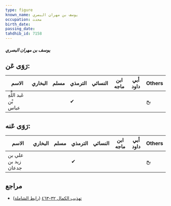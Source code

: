 ```yaml
---
type: figure
known_name: يوسف بن مهران البصري
occupation: محدث
birth_date:
passing_date:
tahdhib_id: 7158
---
```

##### يوسف بن مهران البصري

## رَوَى عَن:
| الاسم                 | البخاري | مسلم | الترمذي | النسائي | ابن ماجه | أبي داود | Others |
| --------------------- | ------- | ---- | ------- | ------- | -------- | -------- | ------ |
| عَبد اللَّهِ بْن عباس |         |      | ✔       |         |          |          | بخ     |
## رَوَى عَنه:
| الاسم               | البخاري | مسلم | الترمذي | النسائي | ابن ماجه | أبي داود | Others |
| ------------------- | ------- | ---- | ------- | ------- | -------- | -------- | ------ |
| علي بن زيد بن جدعان |         |      | ✔       |         |          |          | بخ     |
## مراجع
- [تهذيب الكمال ٣٢-٤٦٣](obsidian://open?vault=Tahdhib-al-Kamal&file=Figures/٧١٥٨-يوسف%20بن%20مهران%20البصري) ([رابط الشاملة](https://shamela.ws/book/3722/17577))